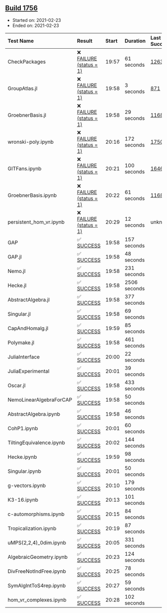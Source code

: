## [Build 1756](https://oscarci.mathematik.uni-kl.de/job/oscar-stable/1756/)

* Started on: 2021-02-23
* Ended on: 2021-02-23

| Test Name    | Result | Start | Duration | Last Success | First Failure |
|:-------------|:-------|:------|:---------|:-------------|:--------------|
| CheckPackages | ❌ [FAILURE (status = 1)](https://oscarci.mathematik.uni-kl.de/job/oscar-stable/1756/artifact/logs/build-1756/CheckPackages.log) | 19:57 | 61 seconds | [1263](https://oscarci.mathematik.uni-kl.de/job/oscar-stable/1263/) | [1264](https://oscarci.mathematik.uni-kl.de/job/oscar-stable/1264/) |
| GroupAtlas.jl | ❌ [FAILURE (status = 1)](https://oscarci.mathematik.uni-kl.de/job/oscar-stable/1756/artifact/logs/build-1756/GroupAtlas.jl.log) | 19:58 | 3 seconds | [871](https://oscarci.mathematik.uni-kl.de/job/oscar-stable/871/) | [872](https://oscarci.mathematik.uni-kl.de/job/oscar-stable/872/) |
| GroebnerBasis.jl | ❌ [FAILURE (status = 1)](https://oscarci.mathematik.uni-kl.de/job/oscar-stable/1756/artifact/logs/build-1756/GroebnerBasis.jl.log) | 19:58 | 29 seconds | [1168](https://oscarci.mathematik.uni-kl.de/job/oscar-stable/1168/) | [1169](https://oscarci.mathematik.uni-kl.de/job/oscar-stable/1169/) |
| wronski-poly.ipynb | ❌ [FAILURE (status = 1)](https://oscarci.mathematik.uni-kl.de/job/oscar-stable/1756/artifact/logs/build-1756/wronski-poly.ipynb.log) | 20:16 | 172 seconds | [1750](https://oscarci.mathematik.uni-kl.de/job/oscar-stable/1750/) | [1751](https://oscarci.mathematik.uni-kl.de/job/oscar-stable/1751/) |
| GITFans.ipynb | ❌ [FAILURE (status = 1)](https://oscarci.mathematik.uni-kl.de/job/oscar-stable/1756/artifact/logs/build-1756/GITFans.ipynb.log) | 20:21 | 100 seconds | [1646](https://oscarci.mathematik.uni-kl.de/job/oscar-stable/1646/) | [1647](https://oscarci.mathematik.uni-kl.de/job/oscar-stable/1647/) |
| GroebnerBasis.ipynb | ❌ [FAILURE (status = 1)](https://oscarci.mathematik.uni-kl.de/job/oscar-stable/1756/artifact/logs/build-1756/GroebnerBasis.ipynb.log) | 20:22 | 61 seconds | [1168](https://oscarci.mathematik.uni-kl.de/job/oscar-stable/1168/) | [1169](https://oscarci.mathematik.uni-kl.de/job/oscar-stable/1169/) |
| persistent_hom_vr.ipynb | ❌ [FAILURE (status = 1)](https://oscarci.mathematik.uni-kl.de/job/oscar-stable/1756/artifact/logs/build-1756/persistent_hom_vr.ipynb.log) | 20:29 | 12 seconds | unknown | unknown |
| GAP | ✅ [SUCCESS](https://oscarci.mathematik.uni-kl.de/job/oscar-stable/1756/artifact/logs/build-1756/GAP.log) | 19:58 | 157 seconds |  |  |
| GAP.jl | ✅ [SUCCESS](https://oscarci.mathematik.uni-kl.de/job/oscar-stable/1756/artifact/logs/build-1756/GAP.jl.log) | 19:58 | 48 seconds |  |  |
| Nemo.jl | ✅ [SUCCESS](https://oscarci.mathematik.uni-kl.de/job/oscar-stable/1756/artifact/logs/build-1756/Nemo.jl.log) | 19:58 | 231 seconds |  |  |
| Hecke.jl | ✅ [SUCCESS](https://oscarci.mathematik.uni-kl.de/job/oscar-stable/1756/artifact/logs/build-1756/Hecke.jl.log) | 19:58 | 2506 seconds |  |  |
| AbstractAlgebra.jl | ✅ [SUCCESS](https://oscarci.mathematik.uni-kl.de/job/oscar-stable/1756/artifact/logs/build-1756/AbstractAlgebra.jl.log) | 19:58 | 377 seconds |  |  |
| Singular.jl | ✅ [SUCCESS](https://oscarci.mathematik.uni-kl.de/job/oscar-stable/1756/artifact/logs/build-1756/Singular.jl.log) | 19:58 | 69 seconds |  |  |
| CapAndHomalg.jl | ✅ [SUCCESS](https://oscarci.mathematik.uni-kl.de/job/oscar-stable/1756/artifact/logs/build-1756/CapAndHomalg.jl.log) | 19:59 | 85 seconds |  |  |
| Polymake.jl | ✅ [SUCCESS](https://oscarci.mathematik.uni-kl.de/job/oscar-stable/1756/artifact/logs/build-1756/Polymake.jl.log) | 19:58 | 461 seconds |  |  |
| JuliaInterface | ✅ [SUCCESS](https://oscarci.mathematik.uni-kl.de/job/oscar-stable/1756/artifact/logs/build-1756/JuliaInterface.log) | 20:00 | 22 seconds |  |  |
| JuliaExperimental | ✅ [SUCCESS](https://oscarci.mathematik.uni-kl.de/job/oscar-stable/1756/artifact/logs/build-1756/JuliaExperimental.log) | 20:01 | 39 seconds |  |  |
| Oscar.jl | ✅ [SUCCESS](https://oscarci.mathematik.uni-kl.de/job/oscar-stable/1756/artifact/logs/build-1756/Oscar.jl.log) | 19:58 | 433 seconds |  |  |
| NemoLinearAlgebraForCAP | ✅ [SUCCESS](https://oscarci.mathematik.uni-kl.de/job/oscar-stable/1756/artifact/logs/build-1756/NemoLinearAlgebraForCAP.log) | 19:58 | 50 seconds |  |  |
| AbstractAlgebra.ipynb | ✅ [SUCCESS](https://oscarci.mathematik.uni-kl.de/job/oscar-stable/1756/artifact/logs/build-1756/AbstractAlgebra.ipynb.log) | 19:58 | 46 seconds |  |  |
| CohP1.ipynb | ✅ [SUCCESS](https://oscarci.mathematik.uni-kl.de/job/oscar-stable/1756/artifact/logs/build-1756/CohP1.ipynb.log) | 20:01 | 60 seconds |  |  |
| TiltingEquivalence.ipynb | ✅ [SUCCESS](https://oscarci.mathematik.uni-kl.de/job/oscar-stable/1756/artifact/logs/build-1756/TiltingEquivalence.ipynb.log) | 20:02 | 144 seconds |  |  |
| Hecke.ipynb | ✅ [SUCCESS](https://oscarci.mathematik.uni-kl.de/job/oscar-stable/1756/artifact/logs/build-1756/Hecke.ipynb.log) | 19:59 | 98 seconds |  |  |
| Singular.ipynb | ✅ [SUCCESS](https://oscarci.mathematik.uni-kl.de/job/oscar-stable/1756/artifact/logs/build-1756/Singular.ipynb.log) | 20:01 | 50 seconds |  |  |
| g-vectors.ipynb | ✅ [SUCCESS](https://oscarci.mathematik.uni-kl.de/job/oscar-stable/1756/artifact/logs/build-1756/g-vectors.ipynb.log) | 20:10 | 179 seconds |  |  |
| K3-16.ipynb | ✅ [SUCCESS](https://oscarci.mathematik.uni-kl.de/job/oscar-stable/1756/artifact/logs/build-1756/K3-16.ipynb.log) | 20:13 | 101 seconds |  |  |
| c-automorphisms.ipynb | ✅ [SUCCESS](https://oscarci.mathematik.uni-kl.de/job/oscar-stable/1756/artifact/logs/build-1756/c-automorphisms.ipynb.log) | 20:15 | 84 seconds |  |  |
| Tropicalization.ipynb | ✅ [SUCCESS](https://oscarci.mathematik.uni-kl.de/job/oscar-stable/1756/artifact/logs/build-1756/Tropicalization.ipynb.log) | 20:19 | 87 seconds |  |  |
| uMPS(2,2,4)_0dim.ipynb | ✅ [SUCCESS](https://oscarci.mathematik.uni-kl.de/job/oscar-stable/1756/artifact/logs/build-1756/uMPS-2-2-4-_0dim.ipynb.log) | 20:05 | 331 seconds |  |  |
| AlgebraicGeometry.ipynb | ✅ [SUCCESS](https://oscarci.mathematik.uni-kl.de/job/oscar-stable/1756/artifact/logs/build-1756/AlgebraicGeometry.ipynb.log) | 20:23 | 124 seconds |  |  |
| DivFreeNotIndFree.ipynb | ✅ [SUCCESS](https://oscarci.mathematik.uni-kl.de/job/oscar-stable/1756/artifact/logs/build-1756/DivFreeNotIndFree.ipynb.log) | 20:25 | 78 seconds |  |  |
| SymAlgIntToS4rep.ipynb | ✅ [SUCCESS](https://oscarci.mathematik.uni-kl.de/job/oscar-stable/1756/artifact/logs/build-1756/SymAlgIntToS4rep.ipynb.log) | 20:27 | 59 seconds |  |  |
| hom_vr_complexes.ipynb | ✅ [SUCCESS](https://oscarci.mathematik.uni-kl.de/job/oscar-stable/1756/artifact/logs/build-1756/hom_vr_complexes.ipynb.log) | 20:28 | 102 seconds |  |  |

